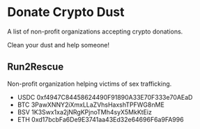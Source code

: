 # Donate Crypto Dust

A list of non-profit organizations accepting crypto donations. 

Clean your dust and help someone!


## Run2Rescue
Non-profit organization helping victims of sex trafficking.

* USDC 0xf4947C84458624490F91890A33E70F333e70AEaD
* BTC 3PawXNNY2iXmxLLaZVhsHaxshTPFWG8nME
* BSV 1K3Swx1xa2jNRgKPjnoTMh4syX5MkKtEiz
* ETH 0xd17bcbFa6De9E3741aa43Ed32e64696F6a9FA996
